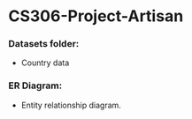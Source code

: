 # CS306-Project-Artisan

### Datasets folder:
* Country data 

### ER Diagram: 
* Entity relationship diagram.
